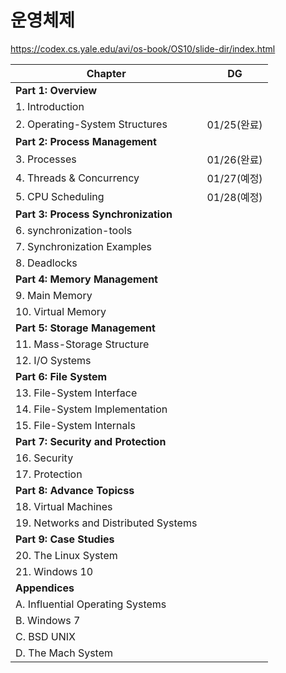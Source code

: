# 운영체제

https://codex.cs.yale.edu/avi/os-book/OS10/slide-dir/index.html

| Chapter                              | DG          |
| ------------------------------------ | ----------- |
| **Part 1: Overview**                 |             |
| 1. Introduction                      |             |
| 2. Operating-System Structures       | 01/25(완료) |
| **Part 2: Process Management**       |             |
| 3. Processes                         | 01/26(완료) |
| 4. Threads & Concurrency             | 01/27(예정) |
| 5. CPU Scheduling                    | 01/28(예정) |
| **Part 3: Process Synchronization**  |             |
| 6. synchronization-tools             |             |
| 7. Synchronization Examples          |             |
| 8. Deadlocks                         |             |
| **Part 4: Memory Management**        |             |
| 9. Main Memory                       |             |
| 10. Virtual Memory                   |             |
| **Part 5: Storage Management**       |             |
| 11. Mass-Storage Structure           |             |
| 12. I/O Systems                      |             |
| **Part 6: File System**              |             |
| 13. File-System Interface            |             |
| 14. File-System Implementation       |             |
| 15. File-System Internals            |             |
| **Part 7: Security and Protection**  |             |
| 16. Security                         |             |
| 17. Protection                       |             |
| **Part 8: Advance Topicss**          |             |
| 18. Virtual Machines                 |             |
| 19. Networks and Distributed Systems |             |
| **Part 9: Case Studies**             |             |
| 20. The Linux System                 |             |
| 21. Windows 10                       |             |
| **Appendices**                       |             |
| A. Influential Operating Systems     |             |
| B. Windows 7                         |             |
| C. BSD UNIX                          |             |
| D. The Mach System                   |             |
